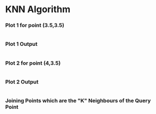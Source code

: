 <h1>KNN Algorithm</h1>
<h3>Plot 1 for point (3.5,3.5)</h3>
<img src="https://github.com/tanishq1710h/Machine-Learning/blob/main/Images/knnPlot1.png" alt="">
<h3>Plot 1 Output</h3>
<img src="https://github.com/tanishq1710h/Machine-Learning/blob/main/Images/knnPlot1Output.png" alt="">
<h3>Plot 2 for point (4,3.5)</h3>
<img src="https://github.com/tanishq1710h/Machine-Learning/blob/main/Images/knnPlot2.png" alt="">
<h3>Plot 2 Output</h3>
<img src="https://github.com/tanishq1710h/Machine-Learning/blob/main/Images/knnPlot2Output.png" alt="">
<h3>Joining Points which are the "K" Neighbours of the Query Point</h3>

